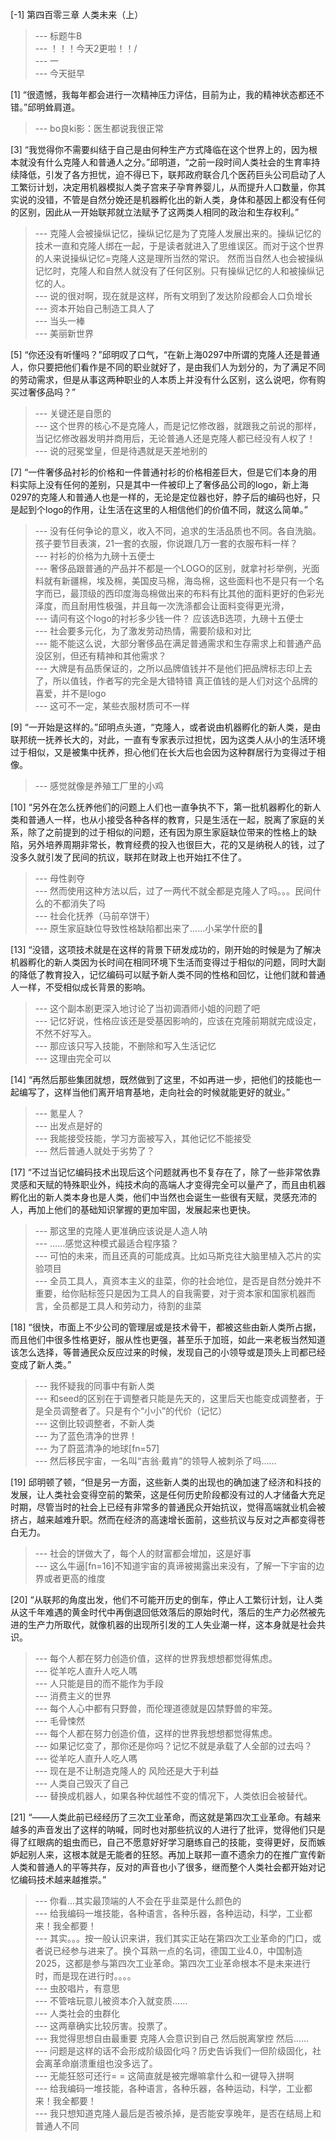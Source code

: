 
[-1] 第四百零三章 人类未来（上）
>--- 标题牛B<br>
>--- ！！！今天2更啦！！/<br>
>--- 一<br>
>--- 今天挺早<br>

[1] “很遗憾，我每年都会进行一次精神压力评估，目前为止，我的精神状态都还不错。”邱明耸肩道。
>--- bo良ki影：医生都说我很正常<br>

[3] “我觉得你不需要纠结于自己是由何种生产方式降临在这个世界上的，因为根本就没有什么克隆人和普通人之分。”邱明道，“之前一段时间人类社会的生育率持续降低，引发了各方担忧，迫不得已下，联邦政府联合几个医药巨头公司启动了人工繁衍计划，决定用机器模拟人类子宫来子孕育养婴儿，从而提升人口数量，你其实说的没错，不管是自然分娩还是机器孵化出的新人类，身体和基因上都没有任何的区别，因此从一开始联邦就立法赋予了这两类人相同的政治和生存权利。”
>--- 克隆人会被操纵记忆，操纵记忆是为了克隆人发展出来的。操纵记忆的技术一直和克隆人绑在一起，于是读者就进入了思维误区。而对于这个世界的人来说操纵记忆=克隆人这是理所当然的常识。
然而当自然人也会被操纵记忆时，克隆人和自然人就没有了任何区别。只有操纵记忆的人和被操纵记忆的人。<br>
>--- 说的很对啊，现在就是这样，所有文明到了发达阶段都会人口负增长<br>
>--- 资本开始自己制造工具人了<br>
>--- 当头一棒<br>
>--- 美丽新世界<br>

[5] “你还没有听懂吗？”邱明叹了口气，“在新上海0297中所谓的克隆人还是普通人，你只要把他们看作是不同的职业就好了，是由我们人为划分的，为了满足不同的劳动需求，但是从事这两种职业的人本质上并没有什么区别，这么说吧，你有购买过奢侈品吗？”
>--- 关键还是自愿的<br>
>--- 这个世界的核心不是克隆人，而是记忆修改器，就跟我之前说的那样，当记忆修改器发明并商用后，无论普通人还是克隆人都已经没有人权了！<br>
>--- 说的冠冕堂皇，但是待遇就是天差地别的<br>

[7] “一件奢侈品衬衫的价格和一件普通衬衫的价格相差巨大，但是它们本身的用料实际上没有任何的差别，只是其中一件被印上了奢侈品公司的logo，新上海0297的克隆人和普通人也是一样的，无论是定位器也好，脖子后的编码也好，只是起到个logo的作用，让生活在这里的人相信他们的价值不同，就这么简单。”
>--- 没有任何争论的意义，收入不同，追求的生活品质也不同。各自洗脑。孩子要节目表演，21一套的衣服，你说跟几万一套的衣服布料一样？<br>
>--- 衬衫的价格为九磅十五便士<br>
>--- 奢侈品跟普通的产品并不都是一个LOGO的区别，就拿衬衫举例，光面料就有新疆棉，埃及棉，美国皮马棉，海岛棉，这些面料也不是只有一个名字而已，最顶级的西印度海岛棉做出来的布料有比其他的面料更好的色彩光泽度，而且耐用性极强，并且每一次洗涤都会让面料变得更光滑，<br>
>--- 请问有这个logo的衬衫多少钱一件？
应该选B选项，九磅十五便士<br>
>--- 社会要多元化，为了激发劳动热情，需要阶级和对比<br>
>--- 能不能这么说，大部分奢侈品在满足普通需求和生存需求上和普通产品没区别，但还有精神和其他需求？<br>
>--- 大牌是有品质保证的，之所以品牌值钱并不是他们把品牌标志印上去了，所以值钱，作者写的完全是大错特错
真正值钱的是人们对这个品牌的喜爱，并不是logo<br>
>--- 这可不一定，某些衣服材质可不一样<br>

[9] “一开始是这样的。”邱明点头道，“克隆人，或者说由机器孵化的新人类，是由联邦统一抚养长大的，对此，一直有专家表示过担忧，因为这类人从小的生活环境过于相似，又是被集中抚养，担心他们在长大后也会因为这种群居行为变得过于相像。
>--- 感觉就像是养殖工厂里的小鸡<br>

[10] “另外在怎么抚养他们的问题上人们也一直争执不下，第一批机器孵化的新人类和普通人一样，也从小接受各种各样的教育，只是生活在一起，脱离了家庭的关系，除了之前提到的过于相似的问题，还有因为原生家庭缺位带来的性格上的缺陷，另外培养周期非常长，教育经费的投入也很巨大，花的又是纳税人的钱，过了没多久就引发了民间的抗议，联邦在财政上也开始扛不住了。
>--- 母性剥夺<br>
>--- 然而使用这种方法以后，过了一两代不就全都是克隆人了吗。。。民间什么的不都消失了吗<br>
>--- 社会化抚养（马前卒饼干）<br>
>--- 原生家庭缺位导致性格缺陷都出来了……小呆学什麽的🤔<br>

[13] “没错，这项技术就是在这样的背景下研发成功的，刚开始的时候是为了解决机器孵化的新人类因为长时间在相同环境下生活而变得过于相似的问题，同时大副的降低了教育投入，记忆编码可以赋予新人类不同的性格和回忆，让他们就和普通人一样，不受相似成长背景的影响。
>--- 这个副本剧更深入地讨论了当初调酒师小姐的问题了吧<br>
>--- 记忆好说，性格应该还是受基因影响的，应该在克隆前期就完成设定，不然不好写入。<br>
>--- 那应该只写入技能，不删除和写入生活记忆<br>
>--- 这理由完全可以<br>

[14] “再然后那些集团就想，既然做到了这里，不如再进一步，把他们的技能也一起编写了，这样当他们离开培育基地，走向社会的时候就能更好的就业。”
>--- 氪星人？<br>
>--- 出发点是好的<br>
>--- 我能接受技能，学习方面被写入，其他记忆不能接受<br>
>--- 然后普通人就处于劣势了？<br>

[17] “不过当记忆编码技术出现后这个问题就再也不复存在了，除了一些非常依靠灵感和天赋的特殊职业外，纯技术向的高端人才变得完全可以量产了，而且由机器孵化出的新人类本身也是人类，他们中当然也会诞生一些很有天赋，灵感充沛的人，再加上他们的基础知识掌握的更加牢固，发展起来也更快。
>--- 那这里的克隆人更准确应该说是人造人呐<br>
>--- ……感觉这种模式最适合程序猿？<br>
>--- 可怕的未来，而且还真的可能成真。比如马斯克往大脑里植入芯片的实验项目<br>
>--- 全员工具人，真资本主义的韭菜，你的社会地位，是否是自然分娩并不重要，给你贴标签只是因为工具人的自我需要，对于资本家和国家机器而言，全员都是工具人和劳动力，待割的韭菜<br>

[18] “很快，市面上不少公司的管理层或是技术骨干，都被这些由新人类所占据，而且他们中很多性格更好，服从性也更强，甚至乐于加班，如此一来老板当然知道该怎么选择，等普通民众反应过来的时候，发现自己的小领导或是顶头上司都已经变成了新人类。”
>--- 我怀疑我的同事中有新人类<br>
>--- 和seed的区别在于调整者只能是先天的，这里后天也能变成调整者，于是全员调整者了。只是有个“小小”的代价（记忆）<br>
>--- 这倒比较调整者，不新人类<br>
>--- 为了蓝色清净的世界！<br>
>--- 为了蔚蓝清净的地球[fn=57]<br>
>--- 然后移民宇宙，一名叫“吉翁·戴肯”的领导人被刺杀了吗……<br>

[19] 邱明顿了顿，“但是另一方面，这些新人类的出现也的确加速了经济和科技的发展，让人类社会变得空前的繁荣，这是任何历史阶段都没有过的人才储备大充足时期，尽管当时的社会上已经有非常多的普通民众开始抗议，觉得高端就业机会被挤占，越来越难升职。然而在经济的高速增长面前，这些抗议与反对之声都变得苍白无力。
>--- 社会的饼做大了，每个人的财富都会增加，这是好事<br>
>--- 这么牛逼[fn=16]不知道宇宙的真谛被揭露出来没有，了解一下宇宙的边界或者更高的维度<br>

[20] “从联邦的角度出发，他们不可能开历史的倒车，停止人工繁衍计划，让人类从这千年难遇的黄金时代中再倒退回低效落后的原始时代，落后的生产力必然被先进的生产力所取代，就像机器的出现所引发的工人失业潮一样，这本身就是社会共识。
>--- 每个人都在努力创造价值，这样的世界我想想都觉得焦虑。<br>
>--- 從羊吃人直升人吃人嗎<br>
>--- 人只能是目的而不能作为手段<br>
>--- 消费主义的世界<br>
>--- 每个人心中都有只野兽，而伦理道德就是囚禁野兽的牢笼。<br>
>--- 毛骨悚然<br>
>--- 每个人都在努力创造价值，这样的世界我想想都觉得焦虑。<br>
>--- 如果记忆变了，那你还是你吗？记忆不就是承载了人全部的过去吗？<br>
>--- 從羊吃人直升人吃人嗎<br>
>--- 现在是不让制造克隆人的     风险还是大于利益<br>
>--- 人类自己毁灭了自己<br>
>--- 替换成机器人，如果各种优越性不变的情况下，人类依旧会被替代。<br>

[21] “——人类此前已经经历了三次工业革命，而这就是第四次工业革命。有越来越多的声音发出了这样的呐喊，同时也对那些抗议的人进行了批评，觉得他们只是得了红眼病的蛆虫而已，自己不愿意好好学习磨练自己的技能，变得更好，反而嫉妒起别人来，这根本就是无能者的狂怒。再加上联邦一直不遗余力的在推广宣传新人类和普通人的平等共存，反对的声音也小了很多，继而整个人类社会都开始对记忆编码技术越来越推崇。”
>--- 你看…其实最顶端的人不会在乎韭菜是什么颜色的<br>
>--- 给我编码一堆技能，各种语言，各种乐器，各种运动，科学，工业都来！我全都要！<br>
>--- 其实。。。按一般认识来讲，我们其实正站在第四次工业革命的门口，或者说已经参与进来了。换个耳熟一点的名词，德国工业4.0，中国制造2025，这都是参与第四次工业革命。第四次工业革命根本不是未来进行时，而是现在进行时。。。。<br>
>--- 虫胶唱片，有意思<br>
>--- 不管啥玩意儿被资本介入就变质……<br>
>--- 人类社会的虫群化<br>
>--- 这两章确实比较厉害。投票了。<br>
>--- 我觉得思想自由最重要  克隆人会意识到自己  然后脱离掌控    然后……<br>
>--- 问题是这样的话不会形成阶级固化吗？历史告诉我们一但阶级固化，社会离革命崩溃重组也没多远了。<br>
>--- 无能狂怒可还行= = 这简直就是被完爆嘛拿什么和一键导入拼啊<br>
>--- 给我编码一堆技能，各种语言，各种乐器，各种运动，科学，工业都来！我全都要！<br>
>--- 我只想知道克隆人最后是否被杀掉，是否能安享晚年，是否在结局上和普通人不同<br>
